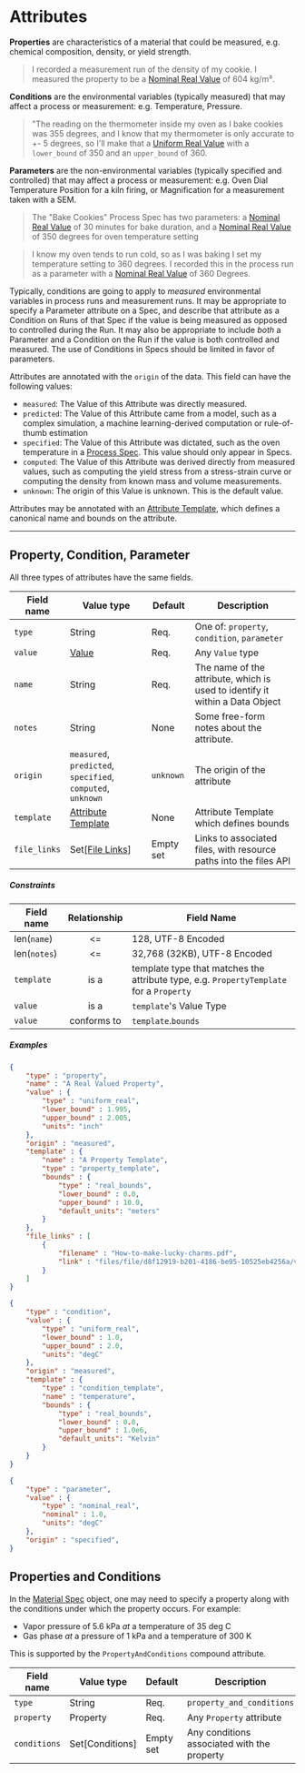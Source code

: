 # Attributes

**Properties** are characteristics of a material that could be measured, e.g. chemical composition, density, or yield strength.

> I recorded a measurement run of the density of my cookie.
I measured the property to be a [Nominal Real Value](../value-types/#nominal-real-value) of 604 kg/m³.

**Conditions** are the environmental variables (typically measured) that may affect a process or measurement: e.g. Temperature, Pressure.
>  "The reading on the thermometer inside my oven as I bake cookies was 355 degrees, and I know that my thermometer is only accurate to +- 5 degrees, so I'll make that a [Uniform Real Value](../value-types/#uniform-real-value) with a `lower_bound` of 350 and an `upper_bound` of 360.

**Parameters** are the non-environmental variables (typically specified and controlled) that may affect a process or measurement: e.g. Oven Dial Temperature Position for a kiln firing, or Magnification for a measurement taken with a SEM.
>  The "Bake Cookies" Process Spec has two parameters: a [Nominal Real Value](../value-types/#nominal-real-value) of 30 minutes for bake duration, and a [Nominal Real Value](../value-types/#nominal-real-value) of 350 degrees for oven temperature setting

> I know my oven tends to run cold, so as I was baking I set my temperature setting to 360 degrees.
I recorded this in the process run as a parameter with a [Nominal Real Value](../value-types/#nominal-real-value) of 360 Degrees.

Typically, conditions are going to apply to _measured_ environmental variables in process runs and measurement runs.
It may be appropriate to specify a Parameter attribute on a Spec, and describe that attribute as a Condition on Runs of that Spec if the value is being measured as opposed to controlled during the Run.
It may also be appropriate to include _both_ a Parameter and a Condition on the Run if the value is both controlled and measured.
The use of Conditions in Specs should be limited in favor of parameters.

Attributes are annotated with the `origin` of the data.  This field can have the following values:

- `measured`: The Value of this Attribute was directly measured.
- `predicted`: The Value of this Attribute came from a model, such as a complex simulation, a machine learning-derived computation or rule-of-thumb estimation
- `specified`: The Value of this Attribute was dictated, such as the oven temperature in a [Process Spec](../objects#process-spec).  This value should only appear in Specs.
- `computed`: The Value of this Attribute was derived directly from measured values, such as computing the yield stress from a stress-strain curve or computing the density from known mass and volume measurements.
- `unknown`: The origin of this Value is unknown.  This is the default value.

Attributes may be annotated with an [Attribute Template](../attribute-templates), which defines a canonical name and bounds on the attribute.

---

## Property, Condition, Parameter

All three types of attributes have the same fields.

Field name   | Value type | Default | Description
-------------|------------|---------|-------------
`type`       | String     | Req.    | One of: `property`, `condition`, `parameter`
`value`      | [Value](../value-types) | Req. | Any `Value` type
`name`       | String    | Req. | The name of the attribute, which is used to identify it within a Data Object
`notes`      | String     | None | Some free-form notes about the attribute.
`origin`     | `measured`, `predicted`, `specified`, `computed`, `unknown` | `unknown` | The origin of the attribute
`template`   | [Attribute Template](../attribute-templates) | None | Attribute Template which defines bounds
`file_links` | Set[\[File Links](../file-links)] | Empty set | Links to associated files, with resource paths into the files API

##### Constraints

Field name | Relationship | Field Name
-----------|:------------:|------------
len(`name`) | <=    | 128, UTF-8 Encoded
len(`notes`)  | <=    | 32,768 (32KB), UTF-8 Encoded
`template` | is a | template type that matches the attribute type, e.g. `PropertyTemplate` for a `Property`
`value`| is a | `template`'s Value Type
`value`| conforms to | `template`.`bounds`

##### Examples

```json
{
    "type" : "property",
    "name" : "A Real Valued Property",
    "value" : {
        "type" : "uniform_real",
        "lower_bound" : 1.995,
        "upper_bound" : 2.005,
        "units": "inch"
    },
    "origin" : "measured",
    "template" : {
        "name" : "A Property Template",
        "type" : "property_template",
        "bounds" : {
            "type" : "real_bounds",
            "lower_bound" : 0.0,
            "upper_bound" : 10.0,
            "default_units": "meters"
        }
    },
    "file_links" : [
        {
            "filename" : "How-to-make-lucky-charms.pdf",
            "link" : "files/file/d8f12919-b201-4186-be95-10525eb4256a/version/2"
        }
    ]
}
```

```json
{
    "type" : "condition",
    "value" : {
        "type" : "uniform_real",
        "lower_bound" : 1.0,
        "upper_bound" : 2.0,
        "units": "degC"
    },
    "origin" : "measured",
    "template" : {
        "type" : "condition_template",
        "name" : "temperature",
        "bounds" : {
            "type" : "real_bounds",
            "lower_bound" : 0.0,
            "upper_bound" : 1.0e6,
            "default_units": "Kelvin"
        }
    }
}
```

```json
{
    "type" : "parameter",
    "value" : {
        "type" : "nominal_real",
        "nominal" : 1.0,
        "units": "degC"
    },
    "origin" : "specified",
}
```

## Properties and Conditions

In the [Material Spec](../objects#material-spec) object,
one may need to specify a property along with the conditions under which the property occurs.
For example:

 - Vapor pressure of 5.6 kPa _at_ a temperature of 35 deg C
 - Gas phase _at_ a pressure of 1 kPa and a temperature of 300 K

This is supported by the `PropertyAndConditions` compound attribute.

Field name   | Value type | Default | Description
-------------|------------|---------|-------------
`type`       | String     | Req.    | `property_and_conditions`
`property`   | Property   | Req.    | Any `Property` attribute
`conditions` | Set[Conditions] | Empty set | Any conditions associated with the property
